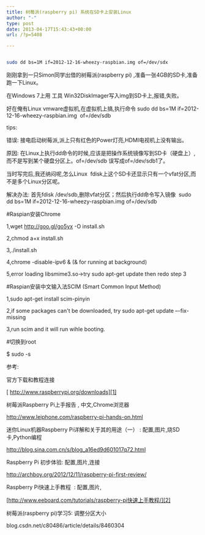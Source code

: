 ```yaml
---
title: 树莓派(raspberry pi) 系统在SD卡上安装Linux
author: "-"
type: post
date: 2013-04-17T15:43:43+00:00
url: /?p=5408

---
```

```bash

sudo dd bs=1M if=2012-12-16-wheezy-raspbian.img of=/dev/sdx

```

刚刚拿到一只Simon同学出借的树莓派(raspberry pi) ,准备一张4GB的SD卡,准备跑一下Linux。

在Windows 7上用 工具 Win32DiskImager写入img到SD卡上,报错,失败。

好在俺有Linux vmware虚拟机,在虚拟机上搞,执行命令 sudo dd bs=1M if=2012-12-16-wheezy-raspbian.img  of=/dev/sdb

tips:

错误: 接电启动树莓派,派上只有红色的Power灯亮,HDMI电视机上没有输出。

原因: 在Linux上执行dd命令的时候,应该是把操作系统镜像写到SD卡（硬盘上）,而不是写到某个硬盘分区上。of=/dev/sdb 误写成of=/dev/sdb1了。

当时写完后,我还纳闷呢,怎么Linux  fdisk上这个SD卡还显示只有一个vfat分区,而不是多个Linux分区呢。

解决办法: 首先fdisk /dev/sdb,删除vfat分区；然后执行dd命令写入镜像  sudo dd bs=1M if=2012-12-16-wheezy-raspbian.img of=/dev/sdb

#Raspian安装Chrome
  
1,wget http://goo.gl/go5yx -O install.sh
  
2,chmod a+x install.sh
  
3,./install.sh
  
4,chrome -disable-ipv6 & (& for running at background)
  
5,error loading libsmime3.so->try sudo apt-get update then redo step 3

#Raspian安装中文输入法SCIM (Smart Common Input Method)
  
1,sudo apt-get install scim-pinyin
  
2,if some packages can't be downloaded, try sudo apt-get update –-fix-missing
  
3,run scim and it will run wihle booting.

#切换到root
  
$ sudo -s

参考: 

官方下载和教程连接

[ http://www.raspberrypi.org/downloads][1]

树莓派Raspberry Pi上手报告 , 中文,Chrome浏览器

<http://www.leiphone.com/raspberry-pi-hands-on.html>

迷你Linux机器Raspberry Pi详解和关于其的用途（一） : 配置,图片,烧SD卡,Python编程

<http://blog.sina.com.cn/s/blog_a16ed9d601017q72.html>

Raspberry Pi 初步体验: 配置,图片,连接

<http://archboy.org/2012/12/11/raspberry-pi-first-review/>

Raspberry Pi快速上手教程  : 配置,图片,

[http://www.eeboard.com/tutorials/raspberry-pi快速上手教程/][2]

树莓派(raspberry pi)学习5: 调整分区大小

blog.csdn.net/c80486/article/details/8460304

 [1]: http://www.raspberrypi.org/downloads
 [2]: http://www.eeboard.com/tutorials/raspberry-pi%E5%BF%AB%E9%80%9F%E4%B8%8A%E6%89%8B%E6%95%99%E7%A8%8B/